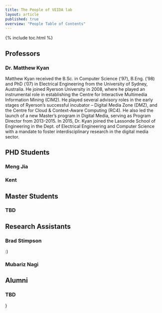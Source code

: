 ```yaml
---
title: The People of VEIDA lab
layout: article
published: true
overview: "People Table of Contents"
---
```



{% include toc.html %}


## Professors

### Dr. Matthew Kyan

Matthew Kyan received the B.Sc. in Computer Science (’97), B.Eng. (’98) and PhD (’07) in
Electrical Engineering from the University of Sydney, Australia. He joined Ryerson University
in 2008, where he played an instrumental role in establishing the Centre for Interactive
Multimedia Information Mining (CIM2). He played several advisory roles in the early stages of
Ryerson’s successful incubator – Digital Media Zone (DMZ), and the Centre for Cloud &
Context-Aware Computing (RC4). He also led the launch of a new Master’s program in Digital
Media, serving as Program Director from 2013-2015. In 2015, Dr. Kyan joined the Lassonde
School of Engineering in the Dept. of Electrical Engineering and Computer Science with a
mandate to foster interdisciplinary research in the digital media sector.

## PHD Students

### Meng Jia

### Kent

## Master Students 

### TBD

## Research Assistants 

### Brad Stimpson 

:) 

### Mubariz Nagi 

## Alumni 

### TBD
}
